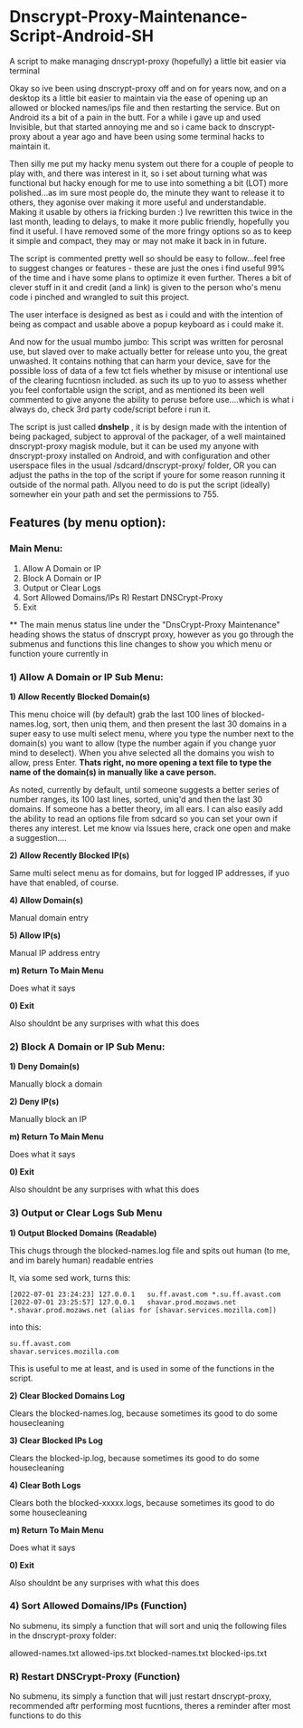 # Dnscrypt-Proxy-Maintenance-Script-Android-SH
A script to make managing dnscrypt-proxy (hopefully) a little bit easier via terminal

Okay so ive been using dnscrypt-proxy off and on for years now, and on a desktop its a little bit easier to maintain via the ease of opening up an allowed or blocked names/ips file and then restarting the service. But on Android its a bit of a pain in the butt. For a while i gave up and used Invisible, but that started annoying me and so i came back to dnscrypt-proxy about a year ago and have been using some terminal hacks to maintain it.

Then silly me put my hacky menu system out there for a couple of people to play with, and there was interest in it, so i set about turning what was functional but hacky enough for me to use into something a bit (LOT) more polished...as im sure most people do, the minute they want to release it to others, they agonise over making it more useful and understandable. Making it usable by others ia fricking burden :) Ive rewritten this twice in the last month, leading to delays, to make it more public friendly, hopefully you find it useful. I have removed some of the more fringy options so as to keep it simple and compact, they may or may not make it back in in future.

The script is commented pretty well so should be easy to follow...feel free to suggest changes or features - these are just the ones i find useful 99% of the time and i have some plans to optimize it even further. Theres a bit of clever stuff in it and credit (and a link) is given to the person who's menu code i pinched and wrangled to suit this project.

The user interface is designed as best as i could and with the intention of being as compact and usable above a popup keyboard as i could make it.

And now for the usual mumbo jumbo: This script was written for perosnal use, but slaved over to make actually better for release unto you, the great unwashed. It contains nothing that can harm your device, save for the possible loss of data of a few tct fiels whether by misuse or intentional use of the clearing fucntiosn included. as such its up to yuo to assess whether you feel confortable usign the script, and as mentioned its been well commented to give anyone the ability to peruse before use....which is what i always do, check 3rd party code/script before i run it.

The script is just called **dnshelp** , it is by design made with the intention of being packaged, subject to approval of the packager, of a well maintained dnscrypt-proxy magisk module, but it can be used my anyone with dnscrypt-proxy installed on Android, and with configuration and other userspace files in the usual /sdcard/dnscrypt-proxy/ folder, OR you can adjust the paths in the top of the script if youre for some reason running it outside of the normal path. Allyou need to do is put the script (ideally) somewher ein your path and set the permissions to 755.


## Features (by menu option): ##

### Main Menu: ###

 1) Allow A Domain or IP
 2) Block A Domain or IP
 3) Output or Clear Logs
 4) Sort Allowed Domains/IPs
 R) Restart DNSCrypt-Proxy
 0) Exit

** The main menus status line under the "DnsCrypt-Proxy Maintenance" heading shows the status of dnscrypt proxy, however as you go through the submenus and functions this line changes to show you which menu or function youre currently in 


### 1) Allow A Domain or IP Sub Menu: 

 **1) Allow Recently Blocked Domain(s)**
      
   This menu choice will (by default) grab the last 100 lines of blocked-names.log, sort, then uniq them, and then present the last 30 domains    in a super easy to use multi select menu, where you type the number next to the domain(s) you want to allow (type the number again if you      change yuor mind to deselect). When you ahve selected all the domains you wish to allow, press Enter. **Thats right, no more opening a text    file to type the name of the domain(s) in manually like a cave person.**
    
  As noted, currently by default, until someone suggests a better series of number ranges, its 100 last lines, sorted, uniq'd and then the       last 30 domains. If someone has a better theory, im all ears. I can also easily add the ability to read an options file from sdcard so
  you can set your own if theres any interest. Let me know via Issues here, crack one open and make a suggestion.... 
    
 **2) Allow Recently Blocked IP(s)**

  Same multi select menu as for domains, but for logged IP addresses, if yuo have that enabled, of course.
    
 **4) Allow Domain(s)**
 
  Manual domain entry
 
 **5) Allow IP(s)**

  Manual IP address entry
    
 **m) Return To Main Menu**
 
  Does what it says
 
 **0) Exit**

  Also shouldnt be any surprises with what this does



### 2) Block A Domain or IP Sub Menu:

 **1) Deny Domain(s)**
 
  Manually block a domain
 
 **2) Deny IP(s)**
 
  Manually block an IP
 
 **m) Return To Main Menu**
 
  Does what it says
 
 **0) Exit**

  Also shouldnt be any surprises with what this does



### 3) Output or Clear Logs Sub Menu

 **1) Output Blocked Domains (Readable)**
 
  This chugs through the blocked-names.log file and spits out human (to me, and im barely human) readable entries
    
  It, via some sed work, turns this:
  
  ```
  [2022-07-01 23:24:23]	127.0.0.1	su.ff.avast.com	*.su.ff.avast.com
  [2022-07-01 23:25:57]	127.0.0.1	shavar.prod.mozaws.net	*.shavar.prod.mozaws.net (alias for [shavar.services.mozilla.com])
  ```
  into this:
  ```
  su.ff.avast.com
  shavar.services.mozilla.com
  ``` 
  This is useful to me at least, and is used in some of the functions in the script.  
 
 **2) Clear Blocked Domains Log**
  
  Clears the blocked-names.log, because sometimes its good to do some housecleaning
  
 **3) Clear Blocked IPs Log**
 
  Clears the blocked-ip.log, because sometimes its good to do some housecleaning
 
 **4) Clear Both Logs**
 
  Clears both the blocked-xxxxx.logs, because sometimes its good to do some housecleaning
 
 **m) Return To Main Menu**
  
  Does what it says
  
 **0) Exit**

  Also shouldnt be any surprises with what this does


### 4) Sort Allowed Domains/IPs (Function)
 
No submenu, its simply a function that will sort and uniq the following files in the dnscrypt-proxy folder:
 
 allowed-names.txt
 allowed-ips.txt
 blocked-names.txt
 blocked-ips.txt
 
 
### R) Restart DNSCrypt-Proxy (Function)

No submenu, its simply a function that will just restart dnscrypt-proxy, recommended aftr performing most fucntions, theres a reminder after most functions to do this

